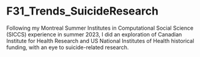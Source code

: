 # F31_Trends_SuicideResearch

Following my Montreal Summer Institutes in Computational Social Science (SICCS) experience in summer 2023, I did an exploration of Canadian Institute for Health Research and US National Institutes of Health historical funding, with an eye to suicide-related research.
